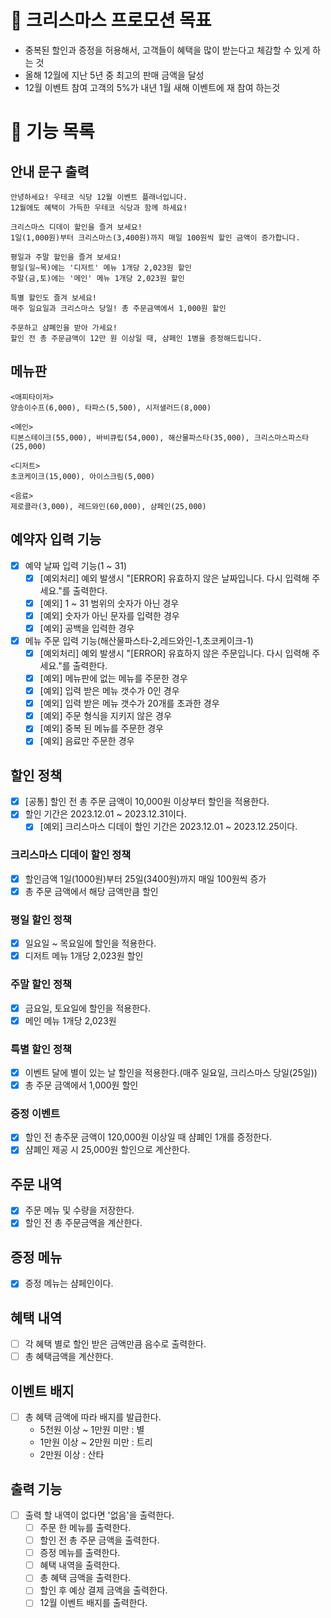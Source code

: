 # 🎯 크리스마스 프로모션 목표
- 중복된 할인과 증정을 허용해서, 고객들이 혜택을 많이 받는다고 체감할 수 있게 하는 것
- 올해 12월에 지난 5년 중 최고의 판매 금액을 달성
- 12월 이벤트 참여 고객의 5%가 내년 1월 새해 이벤트에 재 참여 하는것
# 🚀 기능 목록
## 안내 문구 출력
```
안녕하세요! 우테코 식당 12월 이벤트 플래너입니다.
12월에도 혜택이 가득한 우테코 식당과 함께 하세요!

크리스마스 디데이 할인을 즐겨 보세요!
1일(1,000원)부터 크리스마스(3,400원)까지 매일 100원씩 할인 금액이 증가합니다.

평일과 주말 할인을 즐겨 보세요!
평일(일~목)에는 '디저트' 메뉴 1개당 2,023원 할인
주말(금,토)에는 '메인' 메뉴 1개당 2,023원 할인

특별 할인도 즐겨 보세요!
매주 일요일과 크리스마스 당일! 총 주문금액에서 1,000원 할인

주문하고 샴폐인을 받아 가세요!
할인 전 총 주문금액이 12만 원 이상일 때, 샴페인 1병을 증정해드립니다.
```


## 메뉴판
```
<애피타이저>
양송이수프(6,000), 타파스(5,500), 시저샐러드(8,000)

<메인>
티본스테이크(55,000), 바비큐립(54,000), 해산물파스타(35,000), 크리스마스파스타(25,000)

<디저트>
초코케이크(15,000), 아이스크림(5,000)

<음료>
제로콜라(3,000), 레드와인(60,000), 샴페인(25,000)
```

## 예약자 입력 기능
- [X] 예약 날짜 입력 기능(1 ~ 31)
    - [X] [예외처리] 예외 발생시 "[ERROR] 유효하지 않은 날짜입니다. 다시 입력해 주세요."를 출력한다.
    - [X] [예외] 1 ~ 31 범위의 숫자가 아닌 경우
    - [X] [예외] 숫자가 아닌 문자를 입력한 경우
    - [X] [예외] 공백을 입력한 경우

- [X] 메뉴 주문 입력 기능(해산물파스타-2,레드와인-1,초코케이크-1)
    - [X] [예외처리] 예외 발생시 "[ERROR] 유효하지 않은 주문입니다. 다시 입력해 주세요."를 출력한다.
    - [X] [예외] 메뉴판에 없는 메뉴를 주문한 경우
    - [X] [예외] 입력 받은 메뉴 갯수가 0인 경우
    - [X] [예외] 입력 받은 메뉴 갯수가 20개를 초과한 경우
    - [X] [예외] 주문 형식을 지키지 않은 경우
    - [X] [예외] 중복 된 메뉴를 주문한 경우
    - [X] [예외] 음료만 주문한 경우

## 할인 정책

- [X] [공통] 할인 전 총 주문 금액이 10,000원 이상부터 할인을 적용한다.
- [X] 할인 기간은 2023.12.01 ~ 2023.12.31이다.
    - [X] [예외] 크리스마스 디데이 할인 기간은 2023.12.01 ~ 2023.12.25이다.

### 크리스마스 디데이 할인 정책
- [X] 할인금액 1일(1000원)부터 25일(3400원)까지 매일 100원씩 증가
- [X] 총 주문 금액에서 해당 금액만큼 할인

### 평일 할인 정책
- [X] 일요일 ~ 목요일에 할인을 적용한다.
- [X] 디저트 메뉴 1개당 2,023원 할인

### 주말 할인 정책
- [X] 금요일, 토요일에 할인을 적용한다. 
- [X] 메인 메뉴 1개당 2,023원

### 특별 할인 정책
- [X] 이벤트 달에 별이 있는 날 할인을 적용한다.(매주 일요일, 크리스마스 당일(25일))
- [X] 총 주문 금액에서 1,000원 할인

### 증정 이벤트
- [X] 할인 전 총주문 금액이 120,000원 이상일 때 샴폐인 1개를 증정한다.
- [X] 샴폐인 제공 시 25,000원 할인으로 계산한다.

## 주문 내역
- [X] 주문 메뉴 및 수량을 저장한다.
- [X] 할인 전 총 주문금액을 계산한다.

## 증정 메뉴
- [X] 증정 메뉴는 샴페인이다.

## 혜택 내역
- [ ] 각 혜택 별로 할인 받은 금액만큼 음수로 출력한다.
- [ ] 총 혜택금액을 계산한다.

## 이벤트 배지
- [ ] 총 혜택 금액에 따라 배지를 발급한다.
    - 5천원 이상 ~ 1만원 미만 : 별
    - 1만원 이상 ~ 2만원 미만 : 트리
    - 2만원 이상 : 산타

## 출력 기능
- [ ] 출력 할 내역이 없다면 '없음'을 출력한다.
  - [ ] 주문 한 메뉴를 출력한다.
  - [ ] 할인 전 총 주문 금액을 출력한다.
  - [ ] 증정 메뉴를 출력한다.
  - [ ] 혜택 내역을 출력한다.
  - [ ] 총 혜택 금액을 출력한다.
  - [ ] 할인 후 예상 결제 금액을 출력한다.
  - [ ] 12월 이벤트 배지를 출력한다.